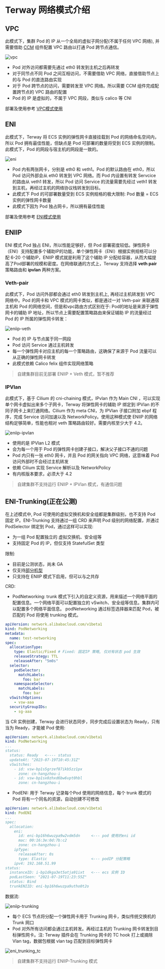 # Terway 网络模式介绍

## VPC 

此模式下，集群 Pod 的 IP 从一个全局的虚拟子网分配(不属于任何 VPC 网络), 并需要借助 [CCM](https://github.com/AliyunContainerService/alicloud-controller-manager) 组件配置 VPC 路由以打通 Pod 跨节点通信。

![vpc](../../images/vpc_connection.jpeg)

* Pod 对外访问都需要先通过 eth0 转发到主机之后再转发
* 对于同节点不同 Pod 之间互相访问，不需要借助 VPC 网络，直接借助节点上的与 Pod 的直连路由实现
* 对于 Pod 跨节点的访问，需要转发至 VPC 网络。所以需要 CCM 组件完成配置跨节点的 VPC 路由的配置
* Pod 的 IP 是虚拟的，不属于 VPC 网段，类似与 calico 等 CNI

部署及使用参考 [VPC模式使用](usage.md#VPC模式)

## ENI

此模式下，Terway 将 ECS 实例的弹性网卡直接挂载到 Pod 的网络命名空间内，所以 Pod 拥有最佳性能，但缺点是 Pod 可部署的数量将受到 ECS 实例的限制。此模式下，Pod 的网段与宿主机的网段是一致的。

![eni](../../images/eni_connection.jpeg)

* Pod 内有两张网卡，分别是 eth0 和 veth1。Pod 的默认路由在 eth0，所以 Pod 访问外部会从 eth0 转发到 VPC 网络。而 Pod 内设置有转发 Servcice 的路由从 veth1 转发，所以 Pod 访问 Service 的流量需要先经过 veth1 转发到主机，再经过主机的网络协议栈转发到目标。
* 此模式下 Pod 的可部署数量受到 ECS 实例规格的极大限制: Pod 数量 = ECS 实例的弹性网卡数量
* 此模式下因为 Pod 独占网卡，所以拥有最佳性能

部署及使用参考 [ENI模式使用](usage.md#使用ENI模式)

## ENIIP

ENI 模式 Pod 独占 ENI，所以性能足够好，但 Pod 部署密度较低。弹性网卡（ENI）支持配置多个辅助IP的功能，单个弹性网卡（ENI）根据实例规格可以分配 6-20 个辅助IP，ENIIP 模式就是利用了这个辅助 IP 分配给容器，从而大幅提高了Pod部署的规模和密度。在网络联通的方式上，Terway 支持选择 **veth pair** 策略路由和 **ipvlan** 两种方案。

### Veth-pair

此模式下，Pod 访问外部都会通过 eth0 转发到主机上, 再经过主机转发到 VPC 网络中。Pod 的网卡和 VPC 模式的网卡类似，都是通过一对 Veth-pair 来联通宿主机和 Pod 的网络空间，但是和vpc路由方式区别在于:  Pod的地址是来源于弹性网卡的辅助 IP 地址，所以节点上需要配置策略路由来保证辅助 IP 的流量经过 Pod 的 IP 所属的弹性网卡转发：

![eniip-veth](../../images/eniip_veth.png)

- Pod 的 IP 与节点属于同一网段
- Pod 访问 Service 通过主机转发
- 每一个弹性网卡对应主机的每一个策略路由，这确保了来源于 Pod 流量可以从正确的弹性网卡转发
- 此模式依赖 Calico felix 组件实现网络策略

> 自建集群目前无部署 ENIIP + Veth 模式，暂不推荐

### IPVlan

此模式下，基于 Cilium 的 cni-chaining 模式，IPvlan 作为 Main CNI ，可以实现单个网卡虚拟出来多个子网卡，Terway 将弹性网卡的辅助 IP 绑定到 IPVlan 的不同子网卡上来打通网络。Cilium 作为 meta CNI，为 IPVlan 子接口附加 ebpf 程序，完成 Service 访问加速以及 NetworkPolicy。使用这种模式使 ENIIP 的网络结构足够简单，性能也相对 veth 策略路由较好。需要内核至少大于 4.2。

![eniip-ipvlan](../../images/terway_cilium.png)

- 使用的是 IPVlan L2 模式
- 会为每一个用于 Pod 的弹性网卡创建子接口，解决父子接口不通的问题
- Pod 内只有一张 eth0 网卡，并且 Pod 的网关指向 VPC 网络，这意味着 Pod 访问外部时不会经过主机转发
- 依赖 Cilium 实现 Service 解析以及 NetworkPolicy
- 有内核版本要求，必须大于 4.2

> 自建集群不支持运行 ENIIP + IPVlan 模式，有通信问题

## ENI-Trunking(正在公测)

在上述模式中, Pod 可使用的虚拟交换机和安全组都是集群级别，也不支持 Pod 固定 IP。ENI-Trunking 支持通过一组 CRD 来声明 Pod 级别的网络配置，并通过 PodSelector 绑定到 Pod，通过这样可以实现:

- 为一组 Pod 配置独立的 虚拟交换机、安全组等
- 支持固定 Pod 的 IP，但仅支持 StatefulSet 类型

限制:

* 目前是公测状态，尚未 GA
* 仅支持[部分机型](https://help.aliyun.com/zh/ecs/user-guide/overview-of-instance-families)
* 只支持在 ENIIP 模式下启用，但可以与之共存

CRD:

* PodNetworking:  trunk 模式下引入的自定义资源，用来描述一个网络平面的配置信息。一个网络平面可以配置独立的 vSwitch、安全组等信息。集群内可以配置多个网络平面信息。 podNetworking 通过标签选择器来匹配 Pod，被匹配的 Pod 将使用 trunking 模式。

```yaml
apiVersion: network.alibabacloud.com/v1beta1
kind: PodNetworking
metadata:
  name: test-networking
spec:
  allocationType:
    type: Elastic/Fixed # Fixed: 固定IP 策略, 仅对有状态 pod 生效
    releaseStrategy: TTL
    releaseAfter: "5m0s"
  selector:
    podSelector:
      matchLabels:
        foo: bar
    namespaceSelector:
      matchLabels:
        foo: bar
  vSwitchOptions:
    - vsw-aaa
  securityGroupIDs:
    - sg-aaa
```

当 CR 实例创建，Terway 会进行状态同步，同步完成后设置状态为 Ready，只有当为 Ready，才能被 Pod 使用:

```yaml
apiVersion: network.alibabacloud.com/v1beta1
kind: PodNetworking
...
status:
  status: Ready   <---- status
  updateAt: "2023-07-19T10:45:31Z"
  vSwitches:
    - id: vsw-bp1s5grzef87ikb5zz1px
      zone: cn-hangzhou-i
    - id: vsw-bp1sx0zhxd6bw6vpt0hbl
      zone: cn-hangzhou-i
```

* PodENI:  用于 Terway 记录每个Pod 使用的网络信息，每个 trunk 模式的 Pod 将有一个同名的资源，自动创建不可修改

```yaml
apiVersion: network.alibabacloud.com/v1beta1
kind: PodENI
...
spec:
  allocation:
    eni:
      id: eni-bp16h6wuzpa9w2vdm5dn     <--- pod 使用的eni id
      mac: 00:16:3e:0d:7b:c2
      zone: cn-hangzhou-i
    ipType:
      releaseAfter: 0s
      type: Elastic                    <--- podIP 分配策略
    ipv4: 192.168.51.99
status:
  instanceID: i-bp1dkga3et5atja91ixt   <--- ecs 实例 ID
  podLastSeen: "2021-07-19T11:23:55Z"
  status: Bind
  trunkENIID: eni-bp16h6wuzpa9utho0t2o
```

数据流:

![eniip-trunking](../../images/eni-trunking.png)

* 每个 ECS 节点将分配一个弹性网卡用于 Trunking 网卡，类似传统交换机的 Trunk 网口
* Pod 对外所有访问都会通过主机转发。再经过主机的 Trunking 网卡转发到目标弹性网卡。注: Terway 插件会在 Trunking 网卡的 TC hook 打上或摘除 Vlan tag，数据包根据 vlan tag 匹配到目标弹性网卡

![eni_trunking_tc](../../images/eni_trunking_tc.png)

> 自建集群不支持运行 ENIIP-Trunking 模式
